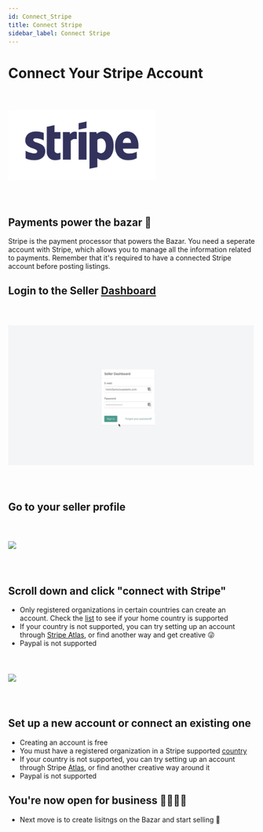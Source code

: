 ```yaml
---
id: Connect_Stripe
title: Connect Stripe 
sidebar_label: Connect Stripe
---
```


<style>
:root {
  --highlight: #f7b77b;
  --hover: #f7b77b;
}
</style>

# Connect Your Stripe Account 
 <img style="margin-left: 0; margin-top: 40px; margin-bottom: 40px" src="../assets/business/stripelogo.png" width="300"/>

## Payments power the bazar 💸 


Stripe is the payment processor that powers the Bazar. You need a seperate account with Stripe, which allows you to manage all the information related to payments. Remember that it's required to have a connected Stripe account before posting listings. 

## Login to the Seller [Dashboard](https://bazar.preciousplastic.com/vendor.php?dispatch=auth.login_form&return_url=vendor.php)
 <img style="margin-left: 0; margin-top: 40px; margin-bottom: 40px" src="../assets/gif/login.gif" width="500"/>

## Go to your seller profile
<img style="margin-left: 0; margin-top: 40px; margin-bottom: 40px" src="../assets/gif/seller profile.gif" width="500"/>

## Scroll down and click "connect with Stripe" 
- Only registered organizations in certain countries can create an account. Check the [list](https://stripe.com/global) to see if your home country is supported 
- If your country is not supported, you can try setting up an account through [Stripe Atlas](https://stripe.com/atlas), or find another way and get creative 😜
- Paypal is not supported 

<img style="margin-left: 0; margin-top: 40px; margin-bottom: 40px" src="../assets/gif/Connect to stripe.gif" width="500"/>


## Set up a new account or connect an existing one 
- Creating an account is free
- You must have a registered organization in a Stripe supported [country](https://stripe.com/global)
- If your country is not supported, you can try setting up an account through Stripe [Atlas](https://stripe.com/atlas), or find another creative way around it
- Paypal is not supported

## You're now open for business 🙌🏼🎉💪
- Next move is to create lisitngs on the Bazar and start selling 🤑
